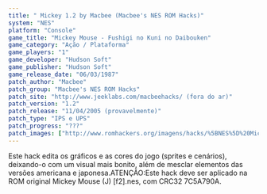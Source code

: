 ```yaml
---
title: " Mickey 1.2 by Macbee (Macbee's NES ROM Hacks)"
system: "NES"
platform: "Console"
game_title: "Mickey Mouse - Fushigi no Kuni no Daibouken"
game_category: "Ação / Plataforma"
game_players: "1"
game_developer: "Hudson Soft"
game_publisher: "Hudson Soft"
game_release_date: "06/03/1987"
patch_author: "Macbee"
patch_group: "Macbee's NES ROM Hacks"
patch_site: "http://www.jeeklabs.com/macbeehacks/ (fora do ar)"
patch_version: "1.2"
patch_release: "11/04/2005 (provavelmente)"
patch_type: "IPS e UPS"
patch_progress: "???"
patch_images: ["http://www.romhackers.org/imagens/hacks/%5BNES%5D%20Mickey%201.2%20by%20Macbee%20-%20Macbee's%20NES%20ROM%20Hacks%20-%201.png","http://www.romhackers.org/imagens/hacks/%5BNES%5D%20Mickey%201.2%20by%20Macbee%20-%20Macbee's%20NES%20ROM%20Hacks%20-%202.png","http://www.romhackers.org/imagens/hacks/%5BNES%5D%20Mickey%201.2%20by%20Macbee%20-%20Macbee's%20NES%20ROM%20Hacks%20-%203.png"]
---
```

Este hack edita os gráficos e as cores do jogo (sprites e cenários), deixando-o com um visual mais bonito, além de mesclar elementos das versões americana e japonesa.ATENÇÃO:Este hack deve ser aplicado na ROM original Mickey Mouse (J) [f2].nes, com CRC32 7C5A790A.